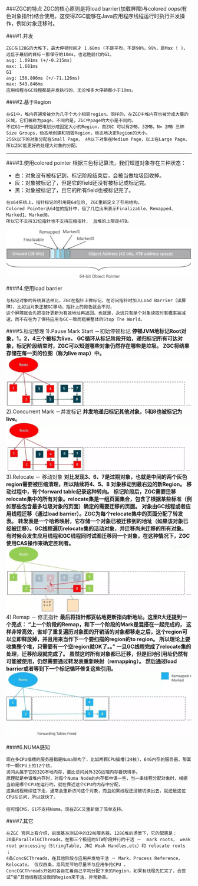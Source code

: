 ###ZGC的特点
ZGC的核心原则是将load barrier(加载屏障)与colored oops(有色对象指针)结合使用。这使得ZGC能够在Java应用程序线程运行时执行并发操作，例如对象迁移时。

####1.并发
```
ZGC在128G的大堆下，最大停顿时间才 1.68ms (不是平均，不是90%，99%，是Max ! )，远低于最初的目标－那保守的10ms，也远胜前代的G1。
avg: 1.091ms (+/-0.215ms)
max: 1.681ms
G1
avg: 156.806ms (+/-71.126ms)
max: 543.846ms
应用线程与GC线程都是并发执行的，无论堆多大停顿都小于10ms。
```


####2.基于Region
```
在G1中，堆内存通常被分为几千个大小相同region。同样的，在ZGC中堆内存也被分成大量的区域，它们被称为page，不同的是，ZGC中page的大小是不同的。
不过G1一开始就把堆划分成固定大小的Region，而ZGC 可以有2MB，32MB，N× 2MB 三种Size Groups，动态地创建和销毁Region，动态地决定Region的大小。
256k以下的对象分配在Small Page， 4M以下对象在Medium Page，以上在Large Page。所以ZGC能更好的处理大对象的分配。
```

---------------------

####3.使用colored pointer
根据三色标记算法，我们知道对象存在三种状态：
- 白：对象没有被标记到，标记阶段结束后，会被当做垃圾回收掉。
- 灰：对象被标记了，但是它的field还没有被标记或标记完。
- 黑：对象被标记了，且它的所有field也被标记完了。
```
在x64系统上，指针标记的引用是64位的, ZGC重新定义了引用结构。
Colored Pointer从64位的指针中，借了几位出来表示Finalizable、Remapped、Marked1、Marked0。 
所以它不支持32位指针也不支持压缩指针， 且堆的上限是4TB。
```
![Image text](image/jdk11-object-pointer.jpg)  

####4.使用load barrier
```
与标记对象的传统算法相比，ZGC在指针上做标记，在访问指针时加入Load Barrier（读屏障），比如当对象正被GC移动，指针上的颜色就会不对，
这个屏障就会先把指针更新为有效地址再返回，也就是，永远只有单个对象读取时有概率被减速，而不存在为了保持应用与GC一致而粗暴整体的Stop The World。
```


####5.标记整理
1).Pause Mark Start －初始停顿标记
**停顿JVM地标记Root对象，1，2，4三个被标为live。**
**GC循环从标记阶段开始，递归标记所有可达对象，标记阶段结束时，ZGC可以知道哪些对象仍然存在哪些是垃圾。**
**ZGC将结果存储在每一页的位图（称为live map）中。**
![Image text](image/jdk11-gc-0.jpg)
2).Concurrent Mark －并发标记
**并发地递归标记其他对象，5和8也被标记为live。**
![Image text](image/jdk11-gc-1.jpg)
3).Relocate － 移动对象
**对比发现3、6、7是过期对象，也就是中间的两个灰色region需要被压缩清理，所以陆续将4、5、8  对象移动到最右边的新Region。**
**移动过程中，有个forward table纪录这种转向。**
**标记阶段后，ZGC需要迁移relocate集中的所有对象。relocate集是一组页面集合，包含了根据某些标准（例如那些包含最多垃圾对象的页面）确定的需要迁移的页面。**
**对象由GC线程或者应用线程迁移（通过load barrier）。ZGC为每个relocate集中的页面分配了转发表。**
**转发表是一个哈希映射，它存储一个对象已被迁移到的地址（如果该对象已经被迁移）。GC线程遍历relocate集的活动对象，并迁移尚未迁移的所有对象。**
**有时候会发生应用线程和GC线程同时试图迁移同一个对象，在这种情况下，ZGC使用CAS操作来确定胜利者。**
![Image text](image/jdk11-gc-2.jpg)
4).Remap － 修正指针
**最后将指针都妥帖地更新指向新地址。这里R大还提到一个亮点： “上一个阶段的Remap，和下一个阶段的Mark是混搭在一起完成的，
这样非常高效，省却了重复遍历对象图的开销活的对象都移走之后，这个region可以立即释放掉，并且用来当作下一个要扫描的region的to region。
所以理论上要收集整个堆，只需要有一个空region就OK了。。”
一旦GC线程完成了relocate集的处理，迁移阶段就完成了。
虽然这时所有对象都已迁移，但是旧地引用址仍然有可能被使用，仍然需要通过转发表重新映射（remapping）。
然后通过load barrier或者等到下一个标记循环修复这些引用。**
![Image text](image/jdk11-gc-3.jpg)


####6.NUMA感知
```
现在多CPU插槽的服务器都是Numa架构了，比如两颗CPU插槽(24核)，64G内存的服务器，那其中一颗CPU上的12个核，
访问从属于它的32G本地内存，要比访问另外32G远端内存要快得多。
原理就是申请堆内存时，对每个Numa Node的内存都申请一些，当一条线程分配对象时，根据当前是哪个CPU在运行的，就在靠近这个CPU的内存中分配，
这条线程继续往下走，通常会重新访问这个对象，而且如果线程还没被切换出去，就还是这位CPU在访问，所以就快了。

但可惜CMS，G1不支持Numa，现在ZGC又重新做了简单支持。
```

####7.其它
```
在ZGC 官网上有介绍，前面基准测试中的32核服务器，128G堆的场景下，它的配置是：
20条ParallelGCThreads，在那三个极短的STW阶段并行的干活 －  mark roots， weak root processing（StringTable, JNI Weak Handles,etc）和 relocate roots ；
4条ConcGCThreads，在其他阶段与应用并发地干活 － Mark，Process Reference，Relocate。 仅仅四条，高风亮节地尽量不与应用争抢CPU 。
ConcCGCThreads开始时各自忙着自己平均分配下来的Region，如果有线程先忙完了，会尝试“偷”其他线程还没做的Region来干活，非常勤奋。
```
